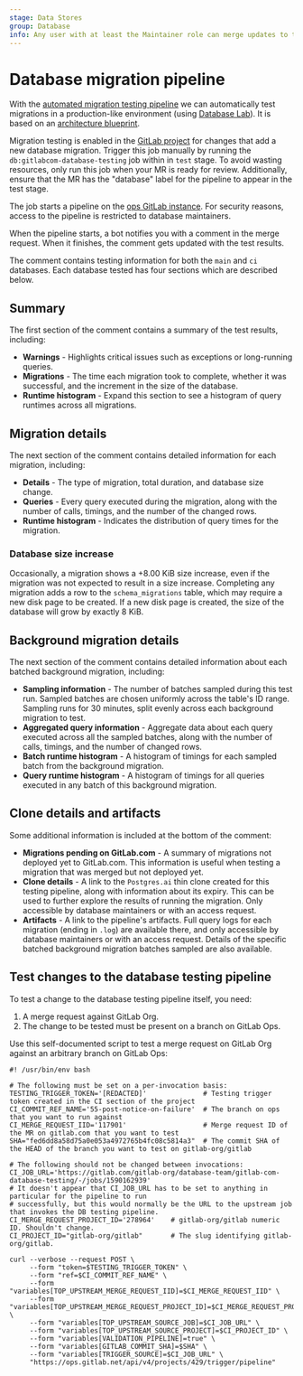 ```yaml
---
stage: Data Stores
group: Database
info: Any user with at least the Maintainer role can merge updates to this content. For details, see https://docs.gitlab.com/ee/development/development_processes.html#development-guidelines-review.
---
```


# Database migration pipeline

With the [automated migration testing pipeline](https://gitlab.com/gitlab-org/database-team/gitlab-com-database-testing)
we can automatically test migrations in a production-like environment (using [Database Lab](database_lab.md)).
It is based on an [architecture blueprint](../../architecture/blueprints/database_testing/index.md).

Migration testing is enabled in the [GitLab project](https://gitlab.com/gitlab-org/gitlab)
for changes that add a new database migration. Trigger this job manually by running the
`db:gitlabcom-database-testing` job within in `test` stage. To avoid wasting resources,
only run this job when your MR is ready for review. Additionally, ensure that the MR has the "database" label for the pipeline to appear in the test stage.

The job starts a pipeline on the [ops GitLab instance](https://ops.gitlab.net/).
For security reasons, access to the pipeline is restricted to database maintainers.

When the pipeline starts, a bot notifies you with a comment in the merge request.
When it finishes, the comment gets updated with the test results.

The comment contains testing information for both the `main` and `ci` databases.
Each database tested has four sections which are described below.

## Summary

The first section of the comment contains a summary of the test results, including:

- **Warnings** - Highlights critical issues such as exceptions or long-running queries.
- **Migrations** - The time each migration took to complete, whether it was successful,
  and the increment in the size of the database.
- **Runtime histogram** - Expand this section to see a histogram of query runtimes across all migrations.

## Migration details

The next section of the comment contains detailed information for each migration, including:

- **Details** - The type of migration, total duration, and database size change.
- **Queries** - Every query executed during the migration, along with the number of
  calls, timings, and the number of the changed rows.
- **Runtime histogram** - Indicates the distribution of query times for the migration.

### Database size increase

Occasionally, a migration shows a +8.00 KiB size increase, even if the migration was not
expected to result in a size increase. Completing any migration adds a row to the
`schema_migrations` table, which may require a new disk page to be created.
If a new disk page is created, the size of the database will grow by exactly 8 KiB.

## Background migration details

The next section of the comment contains detailed information about each batched background migration, including:

- **Sampling information** - The number of batches sampled during this test run.
  Sampled batches are chosen uniformly across the table's ID range. Sampling runs
  for 30 minutes, split evenly across each background migration to test.
- **Aggregated query information** - Aggregate data about each query executed across
  all the sampled batches, along with the number of calls, timings, and the number of changed rows.
- **Batch runtime histogram** - A histogram of timings for each sampled batch
  from the background migration.
- **Query runtime histogram** - A histogram of timings for all queries executed
  in any batch of this background migration.

## Clone details and artifacts

Some additional information is included at the bottom of the comment:

- **Migrations pending on GitLab.com** - A summary of migrations not deployed yet
  to GitLab.com. This information is useful when testing a migration that was merged
  but not deployed yet.
- **Clone details** - A link to the `Postgres.ai` thin clone created for this
  testing pipeline, along with information about its expiry. This can be used to
  further explore the results of running the migration. Only accessible by
  database maintainers or with an access request.
- **Artifacts** - A link to the pipeline's artifacts. Full query logs for each
  migration (ending in `.log`) are available there, and only accessible by
  database maintainers or with an access request. Details of the specific
  batched background migration batches sampled are also available.

## Test changes to the database testing pipeline

To test a change to the database testing pipeline itself, you need:

1. A merge request against GitLab Org.
1. The change to be tested must be present on a branch on GitLab Ops.

Use this self-documented script to test a merge request on GitLab Org against an arbitrary branch on GitLab Ops:

```shell
#! /usr/bin/env bash

# The following must be set on a per-invocation basis:
TESTING_TRIGGER_TOKEN='[REDACTED]'              # Testing trigger token created in the CI section of the project
CI_COMMIT_REF_NAME='55-post-notice-on-failure'  # The branch on ops that you want to run against
CI_MERGE_REQUEST_IID='117901'                   # Merge request ID of the MR on gitlab.com that you want to test
SHA="fed6dd8a58d75a0e053a4972765b4fc08c5814a3"  # The commit SHA of the HEAD of the branch you want to test on gitlab-org/gitlab

# The following should not be changed between invocations:
CI_JOB_URL='https://gitlab.com/gitlab-org/database-team/gitlab-com-database-testing/-/jobs/1590162939'
# It doesn't appear that CI_JOB_URL has to be set to anything in particular for the pipeline to run
# successfully, but this would normally be the URL to the upstream job that invokes the DB testing pipeline.
CI_MERGE_REQUEST_PROJECT_ID='278964'    # gitlab-org/gitlab numeric ID. Shouldn't change.
CI_PROJECT_ID="gitlab-org/gitlab"       # The slug identifying gitlab-org/gitlab.

curl --verbose --request POST \
     --form "token=$TESTING_TRIGGER_TOKEN" \
     --form "ref=$CI_COMMIT_REF_NAME" \
     --form "variables[TOP_UPSTREAM_MERGE_REQUEST_IID]=$CI_MERGE_REQUEST_IID" \
     --form "variables[TOP_UPSTREAM_MERGE_REQUEST_PROJECT_ID]=$CI_MERGE_REQUEST_PROJECT_ID" \
     --form "variables[TOP_UPSTREAM_SOURCE_JOB]=$CI_JOB_URL" \
     --form "variables[TOP_UPSTREAM_SOURCE_PROJECT]=$CI_PROJECT_ID" \
     --form "variables[VALIDATION_PIPELINE]=true" \
     --form "variables[GITLAB_COMMIT_SHA]=$SHA" \
     --form "variables[TRIGGER_SOURCE]=$CI_JOB_URL" \
     "https://ops.gitlab.net/api/v4/projects/429/trigger/pipeline"
```
